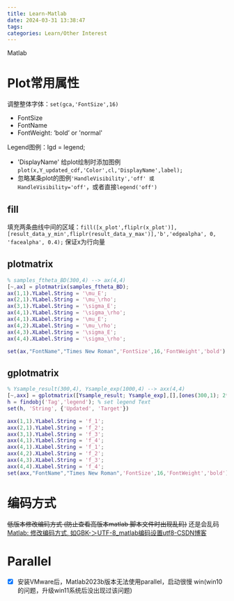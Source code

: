 ```yaml
---
title: Learn-Matlab
date: 2024-03-31 13:38:47
tags: 
categories: Learn/Other Interest
---
```


Matlab

<!-- more -->

# Plot常用属性

调整整体字体：`set(gca,'FontSize',16)`
- FontSize
- FontName
- FontWeight: ‘bold’ or 'normal'

Legend图例：lgd = legend;
- 'DisplayName' 给plot绘制时添加图例`plot(x,Y_updated_cdf,'Color',cl,'DisplayName',label);`
- 忽略某条plot的图例`'HandleVisibility','off' 或 HandleVisibility='off'`，或者直接`legend('off')`

## fill

填充两条曲线中间的区域：`fill([x_plot',fliplr(x_plot')],[result_data_y_min',fliplr(result_data_y_max')],'b','edgealpha', 0, 'facealpha', 0.4);` 保证x为行向量
## plotmatrix

```matlab
% samples_ftheta_BD(300,4) --> ax(4,4)
[~,ax] = plotmatrix(samples_ftheta_BD);
ax(1,1).YLabel.String = '\mu_E';
ax(2,1).YLabel.String = '\mu_\rho';
ax(3,1).YLabel.String = '\sigma_E';
ax(4,1).YLabel.String = '\sigma_\rho';
ax(4,1).XLabel.String = '\mu_E';
ax(4,2).XLabel.String = '\mu_\rho';
ax(4,3).XLabel.String = '\sigma_E';
ax(4,4).XLabel.String = '\sigma_\rho';

set(ax,"FontName","Times New Roman",'FontSize',16,'FontWeight','bold')
```


## gplotmatrix

```matlab
% Ysample_result(300,4), Ysample_exp(1000,4) --> axx(4,4)
[~,axx] = gplotmatrix([Ysample_result; Ysample_exp],[],[ones(300,1); 2*ones(1000,1)],[],[],10);
h = findobj('Tag','legend'); % set legend Text
set(h, 'String', {'Updated', 'Target'})

axx(1,1).YLabel.String = 'f_1';
axx(2,1).YLabel.String = 'f_2';
axx(3,1).YLabel.String = 'f_3';
axx(4,1).YLabel.String = 'f_4';
axx(4,1).XLabel.String = 'f_1';
axx(4,2).XLabel.String = 'f_2';
axx(4,3).XLabel.String = 'f_3';
axx(4,4).XLabel.String = 'f_4';
set(axx,"FontName","Times New Roman",'FontSize',16,'FontWeight','bold')
```

# 编码方式

~~低版本修改编码方式 (防止查看高版本matlab 脚本文件时出现乱码)~~ 还是会乱码
[Matlab: 修改编码方式, 如GBK-＞UTF-8_matlab编码设置utf8-CSDN博客](https://blog.csdn.net/yu1581274988/article/details/127271923)


# Parallel

- [x] 安装VMware后，Matlab2023b版本无法使用parallel，启动很慢  win(win10的问题，升级win11系统后没出现过该问题)